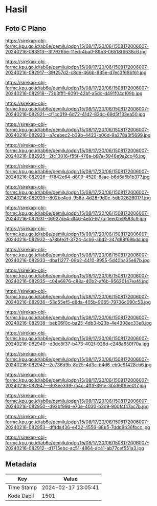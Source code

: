 # Hasil

## Foto C Plano

https://sirekap-obj-formc.kpu.go.id/ab6e/pemilu/pdpr/15/08/17/20/06/1508172006007-20240216-083513--3f79265e-11ed-4ba0-89b3-06518f6636c6.jpg

https://sirekap-obj-formc.kpu.go.id/ab6e/pemilu/pdpr/15/08/17/20/06/1508172006007-20240216-082917--39f257d2-c8de-466b-835e-d7ec3f68bf61.jpg

https://sirekap-obj-formc.kpu.go.id/ab6e/pemilu/pdpr/15/08/17/20/06/1508172006007-20240216-082918--72b3fff1-6091-42bf-a5dc-d491f04c109b.jpg

https://sirekap-obj-formc.kpu.go.id/ab6e/pemilu/pdpr/15/08/17/20/06/1508172006007-20240216-082921--cf1cc019-6d72-41d2-83dc-69d5f133ea50.jpg

https://sirekap-obj-formc.kpu.go.id/ab6e/pemilu/pdpr/15/08/17/20/06/1508172006007-20240216-082923--a7cebec2-b39b-4423-b06d-9a278a3f5699.jpg

https://sirekap-obj-formc.kpu.go.id/ab6e/pemilu/pdpr/15/08/17/20/06/1508172006007-20240216-082925--2fc13016-f55f-476a-b97a-5946e9a2cc46.jpg

https://sirekap-obj-formc.kpu.go.id/ab6e/pemilu/pdpr/15/08/17/20/06/1508172006007-20240216-082926--f7842e64-d809-4520-8aae-b6d6a5b1b377.jpg

https://sirekap-obj-formc.kpu.go.id/ab6e/pemilu/pdpr/15/08/17/20/06/1508172006007-20240216-082929--802be4cd-958e-4d28-9d0c-5db02626017f.jpg

https://sirekap-obj-formc.kpu.go.id/ab6e/pemilu/pdpr/15/08/17/20/06/1508172006007-20240216-082931--f6937de4-df40-4eb1-977a-1eed2e9583c9.jpg

https://sirekap-obj-formc.kpu.go.id/ab6e/pemilu/pdpr/15/08/17/20/06/1508172006007-20240216-082932--a78bfe2f-3724-4cb6-abd2-347d88f69bdd.jpg

https://sirekap-obj-formc.kpu.go.id/ab6e/pemilu/pdpr/15/08/17/20/06/1508172006007-20240216-082933--dba11277-09b2-4410-8955-5d40ba35e87b.jpg

https://sirekap-obj-formc.kpu.go.id/ab6e/pemilu/pdpr/15/08/17/20/06/1508172006007-20240216-082935--c04e6876-c88a-40b2-af6b-95620147eaf4.jpg

https://sirekap-obj-formc.kpu.go.id/ab6e/pemilu/pdpr/15/08/17/20/06/1508172006007-20240216-082936--53d55ef5-d8da-405b-9065-79736c090c53.jpg

https://sirekap-obj-formc.kpu.go.id/ab6e/pemilu/pdpr/15/08/17/20/06/1508172006007-20240216-082938--beb06f0c-ba25-4db3-b23b-4e4308ec33e8.jpg

https://sirekap-obj-formc.kpu.go.id/ab6e/pemilu/pdpr/15/08/17/20/06/1508172006007-20240216-082940--d3dc8f37-b473-402f-928d-c248a650f70a.jpg

https://sirekap-obj-formc.kpu.go.id/ab6e/pemilu/pdpr/15/08/17/20/06/1508172006007-20240216-082942--2c736d9b-8c25-4d3c-b4d6-eb0e91428eb6.jpg

https://sirekap-obj-formc.kpu.go.id/ab6e/pemilu/pdpr/15/08/17/20/06/1508172006007-20240216-082947--603ee339-7a4c-4ff3-891e-3b596f9ee017.jpg

https://sirekap-obj-formc.kpu.go.id/ab6e/pemilu/pdpr/15/08/17/20/06/1508172006007-20240216-082950--d92bf99d-e70e-4030-b3c9-900f4f47ac7b.jpg

https://sirekap-obj-formc.kpu.go.id/ab6e/pemilu/pdpr/15/08/17/20/06/1508172006007-20240216-082953--df4da436-e402-4556-88b5-7ddd9b36fbcc.jpg

https://sirekap-obj-formc.kpu.go.id/ab6e/pemilu/pdpr/15/08/17/20/06/1508172006007-20240216-082912--d1715ebc-ac51-4864-ac41-ab77cef551a3.jpg


## Metadata

| Key        | Value               |
| ---------- | ------------------- |
| Time Stamp | 2024-02-17 13:05:41 |
| Kode Dapil | 1501                |



